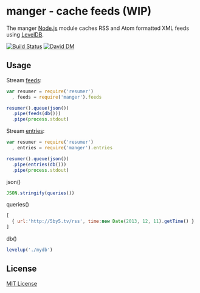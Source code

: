 # manger - cache feeds (WIP) 

The manger [Node.js](http://nodejs.org/) module caches RSS and Atom formatted XML feeds using [LevelDB](https://github.com/rvagg/node-levelup).

[![Build Status](https://secure.travis-ci.org/michaelnisi/manger.png)](http://travis-ci.org/michaelnisi/manger) [![David DM](https://david-dm.org/michaelnisi/manger.png)](http://david-dm.org/michaelnisi/manger)

## Usage

Stream [feeds](https://github.com/michaelnisi/pickup#eventfeed):
```js
var resumer = require('resumer')
  , feeds = require('manger').feeds

resumer().queue(json())
  .pipe(feeds(db()))
  .pipe(process.stdout)
```

Stream [entries](https://github.com/michaelnisi/pickup#evententry):
```js
var resumer = require('resumer')
  , entries = require('manger').entries

resumer().queue(json())
  .pipe(entries(db()))
  .pipe(process.stdout)
```

json()
```js
JSON.stringify(queries())
```
queries()
```js
[
  { url:'http://5by5.tv/rss', time:new Date(2013, 12, 11).getTime() }
]
```
db()
```js
levelup('./mydb')
```

## License

[MIT License](https://raw.github.com/michaelnisi/manger/master/LICENSE)

